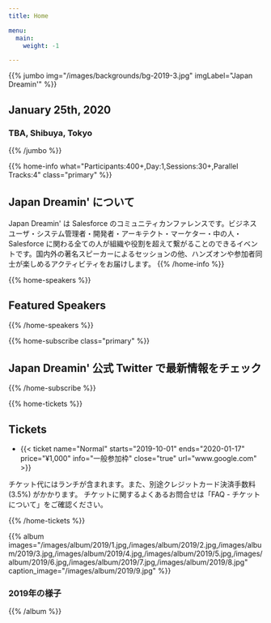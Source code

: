 ```yaml
---
title: Home

menu:
  main:
    weight: -1

---
```


{{% jumbo img="/images/backgrounds/bg-2019-3.jpg" imgLabel="Japan Dreamin'" %}}

## January 25th, 2020
### TBA, Shibuya, Tokyo 

<!--
 <a class="btn primary btn-lg" style="margin-top: 1em;" href="CALL_FOR_SPONSOR_URL" target="_blank">Become a sponsor</a> 
 -->

<!--
<a class="btn primary btn-lg" href="CALL_FOR_SPEAKERS_URL">
    <svg class="icon icon-cfp"><use xlink:href="#cfp"></use></svg>Submit a presentation
</a>
-->

{{% /jumbo %}}



{{% home-info what="Participants:400+,Day:1,Sessions:30+,Parallel Tracks:4" class="primary" %}}
## Japan Dreamin' について

Japan Dreamin' は Salesforce のコミュニティカンファレンスです。ビジネスユーザ・システム管理者・開発者・アーキテクト・マーケター・中の人・Salesforce に関わる全ての人が組織や役割を超えて繋がることのできるイベントです。国内外の著名スピーカーによるセッションの他、ハンズオンや参加者同士が楽しめるアクティビティをお届けします。
{{% /home-info %}}


<!-- {{< youtube-section link="YOUTUBE_ID" title="Watch 2019 best moments" class="" >}} -->

<!-- ... -->



{{% home-speakers %}}
## Featured Speakers

<!--
{{< button-link label="Submit a presentation"
                url="CALL_FOR_SPEAKERS_URL"
                icon="cfp" >}}
--> 
<!--
{{< button-link label="See all speakers"
                url="./speakers"
                icon="right" >}}
-->

{{% /home-speakers %}}


<!-- ... -->

{{% home-subscribe  class="primary" %}}

## Japan Dreamin' 公式 Twitter で最新情報をチェック

{{% /home-subscribe %}}

<!-- ... -->

{{% home-tickets %}}
## Tickets
<!--
<a class="btn primary" href="TICKET_URL" target="_blank"><svg class="icon icon-cfp"><use xlink:href="#ticket"></use></svg>Ticketing</a>
-->

<ul>
<li>{{< ticket name="Normal"
           starts="2019-10-01"
           ends="2020-01-17"
           price="¥1,000"
           info="一般参加枠"
           close="true"
           url="www.google.com" >}}</li>
</ul>

チケット代にはランチが含まれます。また、別途クレジットカード決済手数料 (3.5%) がかかります。
チケットに関するよくあるお問合せは「FAQ - チケットについて」をご確認ください。

{{% /home-tickets %}}


<!-- ... -->

<!-- 
{{% home-location
    image="/images/map.jpg"
    address="PLACE"
    latitude="XX.X"
    longitude="XX.X" %}}

## The venue

### Location Name

Location Description

{{% /home-location %}}
-->

<!-- ... -->

{{% album images="/images/album/2019/1.jpg,/images/album/2019/2.jpg,/images/album/2019/3.jpg,/images/album/2019/4.jpg,/images/album/2019/5.jpg,/images/album/2019/6.jpg,/images/album/2019/7.jpg,/images/album/2019/8.jpg" caption_image="/images/album/2019/9.jpg" %}}

### 2019年の様子

<!--
<a class="btn primary" target="_blank" rel="noopener" href="ALBUM_URL">
    See all photos
    {{% icon "right" %}}
</a>
-->

{{% /album  %}}

<!-- ... --> 

<!--
{{% partners categories="platinium,gold,startup,soutien,communautes" %}}
## Partners <a class="btn primary btn-lg" style="margin-top: 1em;" href="CALL_FOR_SPEAKERS_URL" target="_blank">Become a sponsor</a>

{{% /partners %}}
-->
